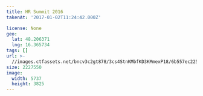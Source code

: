 ```yaml
---
title: HR Summit 2016
takenAt: '2017-01-02T11:24:42.000Z'

license: None
geo:
  lat: 48.206371
  lng: 16.365734
tags: []
url: >-
  //images.ctfassets.net/bncv3c2gt878/3cs4StnKMbfKD3KMmexP18/6b557ec2257c95d5083348435d3c9fa7/hr-summit-2016_31207518144_o
size: 2227550
image:
  width: 5737
  height: 3825
---
```

